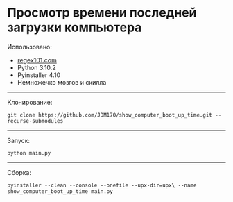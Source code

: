 # Просмотр времени последней загрузки компьютера
Использовано:
- [regex101.com](https://regex101.com/)
- Python 3.10.2
- Pyinstaller 4.10
- Немножечко мозгов и скилла

---

Клонирование:
```
git clone https://github.com/JDM170/show_computer_boot_up_time.git --recurse-submodules
```

---

Запуск:
```
python main.py
```

---

Сборка:
```
pyinstaller --clean --console --onefile --upx-dir=upx\ --name show_computer_boot_up_time main.py
```

